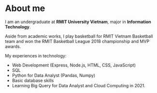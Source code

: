 # About me
I am an undergraduate at **RMIT University Vietnam**, major in **Information Technology**.

Aside from academic works, I play basketball for RMIT Vietnam Basketball team and won the RMIT Basketball League 2018 championship and MVP awards.

My experiences in technology:
- Web Development (Express, Node.js, HTML, CSS, JavaScript)
- SQL 
- Python for Data Analyst (Pandas, Numpy)
- Basic database skills
- Learning Big Query for Data Analyst and Cloud Computing in 2021.
